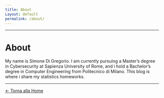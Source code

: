 ```yaml
---
title: About
Layout: default
permalink: /about/
---
```


---
# About

My name is Simone Di Gregorio. I am currently pursuing a Master’s degree in Cybersecurity at Sapienza University of Rome, and i hold a Bachelor’s degree in Computer Engineering from Politecnico di Milano. This blog is where i share my statistics homeworks.

---

[← Torna alla Home](/)
